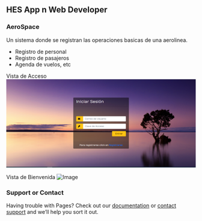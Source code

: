 ## HES App n Web Developer
### AeroSpace

Un sistema donde se registran las operaciones basicas de una aerolinea.
- Registro de personal
- Registro de pasajeros
- Agenda de vuelos, etc

Vista de Acceso
![Image](imgs/login.PNG)

Vista de Bienvenida
![Image](imgswelcomeview.png)

### Support or Contact

Having trouble with Pages? Check out our [documentation](https://docs.github.com/categories/github-pages-basics/) or [contact support](https://support.github.com/contact) and we’ll help you sort it out.
